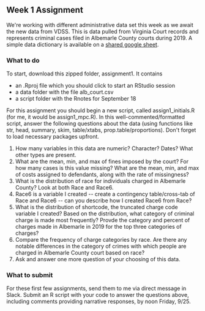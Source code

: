 ## Week 1 Assignment

We're working with different administrative data set this week as we await the new data from VDSS. This is data pulled from Virginia Court records and represents criminal cases filed in Albemarle County courts during 2019. A simple data dictionary is available on a [shared google sheet](https://docs.google.com/spreadsheets/d/182TfRgi8-m9EnzME9E3mCa6rTqGMmTh2IGMDvWIuZq4/edit?usp=sharing).

### What to do
To start, download this zipped folder, assignment1. It contains 

* an .Rproj file which you should click to start an RStudio session
* a data folder with the file alb_court.csv
* a script folder with the Rnotes for September 18

For this assignment you should begin a new script, called assign1_initials.R (for me, it would be assign1_mpc.R). In this well-commented/formatted script, answer the following questions about the data (using functions like str, head, summary, skim, table/xtabs, prop.table/proportions). Don't forget to load necessary packages upfront.

1. How many variables in this data are numeric? Character? Dates? What other types are present.
2. What are the mean, min, and max of fines imposed by the court? For how many cases is this value missing? What are the mean, min, and max of costs assigned to defendants, along with the rate of missingness?
3. What is the distribution of race for individuals charged in Albemarle County? Look at both Race and Race6.
4. Race6 is a variable I created -- create a contingency table/cross-tab of Race and Race6 -- can you describe how I created Race6 from Race?
5. What is the distribution of shortcode, the truncated charge code variable I created? Based on the distribution, what category of criminal charge is made most frequently? Provde the category and percent of charges made in Albemarle in 2019 for the top three categories of charges?
6. Compare the frequency of charge categories by race. Are there any notable differences in the category of crimes with which people are charged in Albemarle County court based on race?
7. Ask and answer one more question of your choosing of this data.


### What to submit
For these first few assignments, send them to me via direct message in Slack. Submit an R script with your code to answer the questions above, including comments providing narrative responses, by noon Friday, 9/25.



